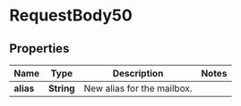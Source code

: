

# RequestBody50


## Properties

| Name | Type | Description | Notes |
|------------ | ------------- | ------------- | -------------|
|**alias** | **String** | New alias for the mailbox. |  |



